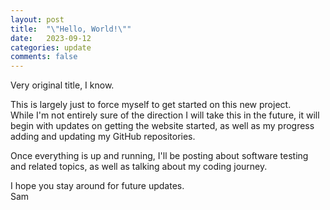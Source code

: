 ```yaml
---
layout: post
title:  "\"Hello, World!\""
date:   2023-09-12
categories: update
comments: false
---
```

Very original title, I know.

<p>This is largely just to force myself to get started on this new project.<br>
While I'm not entirely sure of the direction I will take this in the future, it will begin with updates on getting the website started, as well as my progress adding and updating my GitHub repositories.</p>

<p>Once everything is up and running, I'll be posting about software testing and related topics, as well as talking about my coding journey.</p>

I hope you stay around for future updates.<br>
Sam

